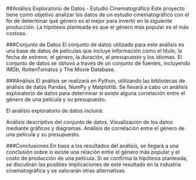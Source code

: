 ##Análisis Exploratorio de Datos - Estudio Cinematográfico
Este proyecto tiene como objetivo analizar los datos de un estudio cinematográfico con el fin de determinar qué género es el mejor para invertir en la siguiente producción. La hipótesis planteada es que el género más popular es el más costoso.

###Conjunto de Datos
El conjunto de datos utilizado para este análisis es una base de datos de películas que incluye información como el título, la fecha de estreno, el género, la duración, el presupuesto y los idiomas. El conjunto de datos se obtuvo a través de un conjunto de fuentes, incluyendo IMDb, RottenTomatos y The Movie Database.

###Análisis
El análisis se realizará en Python, utilizando las bibliotecas de análisis de datos Pandas, NumPy y Matplotlib. Se llevará a cabo un análisis exploratorio de datos para determinar si existe alguna correlación entre el género de una película y su presupuesto.

El análisis exploratorio de datos incluirá:

Análisis descriptivo del conjunto de datos.
Visualización de los datos mediante gráficos y diagramas.
Análisis de correlación entre el género de una película y su presupuesto.

###Conclusiones
En base a los resultados del análisis, se llegará a una conclusión sobre si existe una relación entre el género más popular y el costo de producción de una película. Si se confirma la hipótesis planteada, se discutirán las posibles implicaciones de este resultado en la industria cinematográfica y se valorarán otras alternativas.
